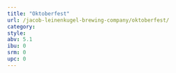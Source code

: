 ```yaml
---
title: "Oktoberfest"
url: /jacob-leinenkugel-brewing-company/oktoberfest/
category: 
style: 
abv: 5.1
ibu: 0
srm: 0
upc: 0
---
```


